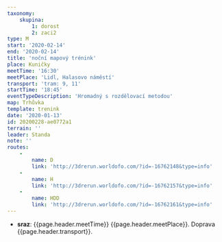 ```yaml
---
taxonomy:
    skupina:
        1: dorost
        2: zaci2
type: M
start: '2020-02-14'
end: '2020-02-14'
title: 'noční mapový trénink'
place: Kuničky
meetTime: '16:30'
meetPlace: 'Lidl, Halasovo náměstí'
transport: 'tram: 9, 11'
startTime: '18:45'
eventTypeDescription: 'Hromadný s rozdělovací metodou'
map: Trhůvka
template: trenink
date: '2020-01-13'
id: 20200228-ae0772a1
terrain: ''
leader: Standa
note: ''
routes:
    -
        name: D
        link: 'http://3drerun.worldofo.com/?id=-16762148&type=info'
    -
        name: H
        link: 'http://3drerun.worldofo.com/?id=-16762157&type=info'
    -
        name: HDD
        link: 'http://3drerun.worldofo.com/?id=-16762161&type=info'
---
```

* **sraz**: {{page.header.meetTime}} {{page.header.meetPlace}}. Doprava {{page.header.transport}}.
